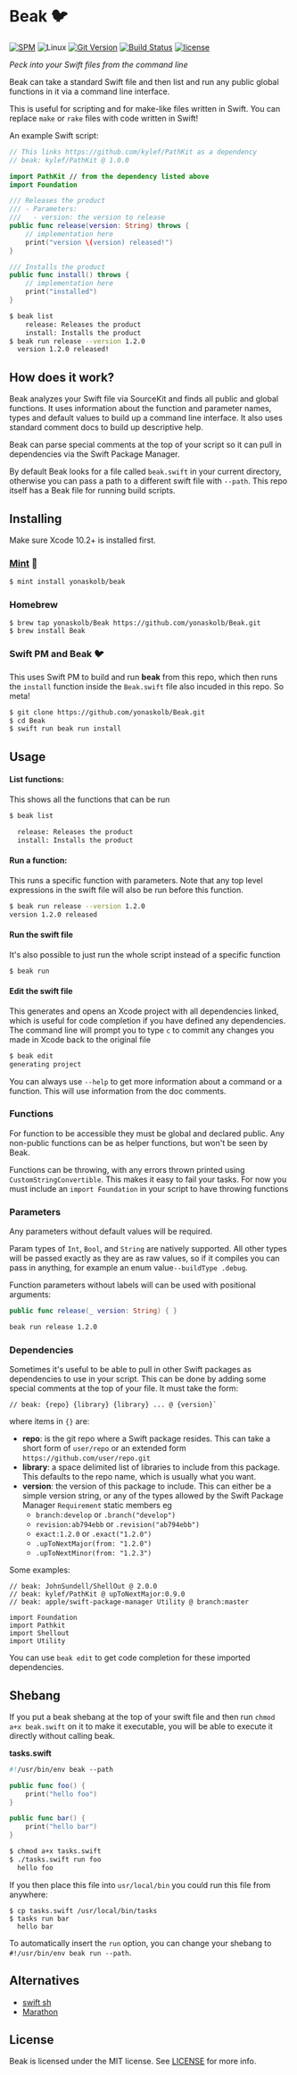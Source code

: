 # Beak 🐦

[![SPM](https://img.shields.io/badge/Swift_PM-compatible-brightgreen.svg?style=for-the-badge)](https://swift.org/package-manager)
![Linux](https://img.shields.io/badge/Platforms-macOS_Linux-blue.svg?style=for-the-badge)
[![Git Version](https://img.shields.io/github/release/yonaskolb/Beak.svg?style=for-the-badge)](https://github.com/yonaskolb/Beak/releases)
[![Build Status](https://img.shields.io/circleci/project/github/yonaskolb/Beak.svg?style=for-the-badge)](https://circleci.com/gh/yonaskolb/Beak)
[![license](https://img.shields.io/github/license/yonaskolb/Beak.svg?style=for-the-badge)](https://github.com/yonaskolb/Beak/blob/master/LICENSE)

*Peck into your Swift files from the command line*

Beak can take a standard Swift file and then list and run any public global functions in it via a command line interface.

This is useful for scripting and for make-like files written in Swift. You can replace `make` or `rake` files with code written in Swift!

An example Swift script:

```swift
// This links https://github.com/kylef/PathKit as a dependency
// beak: kylef/PathKit @ 1.0.0

import PathKit // from the dependency listed above
import Foundation

/// Releases the product
/// - Parameters:
///   - version: the version to release
public func release(version: String) throws {
    // implementation here
    print("version \(version) released!")
}

/// Installs the product
public func install() throws {
    // implementation here
    print("installed")
}
```
```sh
$ beak list
    release: Releases the product
    install: Installs the product
$ beak run release --version 1.2.0
  version 1.2.0 released!
```

## How does it work?
Beak analyzes your Swift file via SourceKit and finds all public and global functions. It uses information about the function and parameter names, types and default values to build up a command line interface. It also uses standard comment docs to build up descriptive help.

Beak can parse special comments at the top of your script so it can pull in dependencies via the Swift Package Manager.

By default Beak looks for a file called `beak.swift` in your current directory, otherwise you can pass a path to a different swift file with `--path`.
This repo itself has a Beak file for running build scripts.

## Installing
Make sure Xcode 10.2+ is installed first.

### [Mint](https://github.com/yonaskolb/mint) 🌱
```sh
$ mint install yonaskolb/beak
```

### Homebrew

```
$ brew tap yonaskolb/Beak https://github.com/yonaskolb/Beak.git
$ brew install Beak
```

### Swift PM and Beak 🐦
This uses Swift PM to build and run **beak** from this repo, which then runs the `install` function inside the `Beak.swift` file also incuded in this repo. So meta!

```sh
$ git clone https://github.com/yonaskolb/Beak.git
$ cd Beak
$ swift run beak run install
```

## Usage

#### List functions:

This shows all the functions that can be run

```sh
$ beak list

  release: Releases the product
  install: Installs the product

```

#### Run a function:
This runs a specific function with parameters.
Note that any top level expressions in the swift file will also be run before this function.

```sh
$ beak run release --version 1.2.0
version 1.2.0 released
```

#### Run the swift file
It's also possible to just run the whole script instead of a specific function

```sh
$ beak run
```

#### Edit the swift file
This generates and opens an Xcode project with all dependencies linked, which is useful for code completion if you have defined any dependencies.
The command line will prompt you to type `c` to commit any changes you made in Xcode back to the original file

```sh
$ beak edit
generating project
```

You can always use `--help` to get more information about a command or a function. This will use information from the doc comments.

### Functions
For function to be accessible they must be global and declared public. Any non-public functions can be as helper functions, but won't be seen by Beak.

Functions can be throwing, with any errors thrown printed using `CustomStringConvertible`. This makes it easy to fail your tasks. For now you must include an `import Foundation` in your script to have throwing functions

### Parameters
Any parameters without default values will be required.

Param types of `Int`, `Bool`, and `String` are natively supported. All other types will be passed exactly as they are as raw values, so if it compiles you can pass in anything, for example an enum value`--buildType .debug`.

Function parameters without labels will can be used with positional arguments:

```swift
public func release(_ version: String) { }
```
```sh
beak run release 1.2.0
```

### Dependencies
Sometimes it's useful to be able to pull in other Swift packages as dependencies to use in your script. This can be done by adding some special comments at the top of your file. It must take the form:

```
// beak: {repo} {library} {library} ... @ {version}`
```
where items in `{}` are:

- **repo**: is the git repo where a Swift package resides. This can take a short form of `user/repo` or an extended form `https://github.com/user/repo.git`
- **library**: a space delimited list of libraries to include from this package. This defaults to the repo name, which is usually what you want.
- **version**: the version of this package to include. This can either be a simple version string, or any of the types allowed by the Swift Package Manager `Requirement` static members eg
	- `branch:develop` or `.branch("develop")`
	- `revision:ab794ebb` or `.revision("ab794ebb")`
	- `exact:1.2.0` or `.exact("1.2.0")`
	- `.upToNextMajor(from: "1.2.0")`
	- `.upToNextMinor(from: "1.2.3")`

Some examples:

```
// beak: JohnSundell/ShellOut @ 2.0.0
// beak: kylef/PathKit @ upToNextMajor:0.9.0
// beak: apple/swift-package-manager Utility @ branch:master

import Foundation
import Pathkit
import Shellout
import Utility
```

You can use `beak edit` to get code completion for these imported dependencies.

## Shebang
If you put a beak shebang at the top of your swift file and then run `chmod a+x beak.swift` on it to make it executable, you will be able to execute it directly without calling beak.

**tasks.swift**

```swift
#!/usr/bin/env beak --path

public func foo() {
    print("hello foo")
}

public func bar() {
    print("hello bar")
}
```

```sh
$ chmod a+x tasks.swift
$ ./tasks.swift run foo
  hello foo
```

If you then place this file into `usr/local/bin` you could run this file from anywhere:

```
$ cp tasks.swift /usr/local/bin/tasks
$ tasks run bar
  hello bar
```

To automatically insert the `run` option, you can change your shebang to `#!/usr/bin/env beak run --path`. 

## Alternatives

* [swift sh](https://github.com/mxcl/swift-sh)
* [Marathon](https://github.com/JohnSundell/Marathon)

## License

Beak is licensed under the MIT license. See [LICENSE](LICENSE) for more info.
